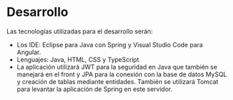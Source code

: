 # Desarrollo

Las tecnologías utilizadas para el desarrollo serán:

- Los IDE: Eclipse para Java con Spring y Visual Studio Code para Angular.
- Lenguajes: Java, HTML, CSS y TypeScript
- La aplicación utilizará JWT para la seguridad en Java que también se manejará en el front y JPA para la conexión con la base de datos MySQL y creación de tablas mediante entidades. También se utilizará Tomcat para levantar la aplicación de Spring en este servidor.
